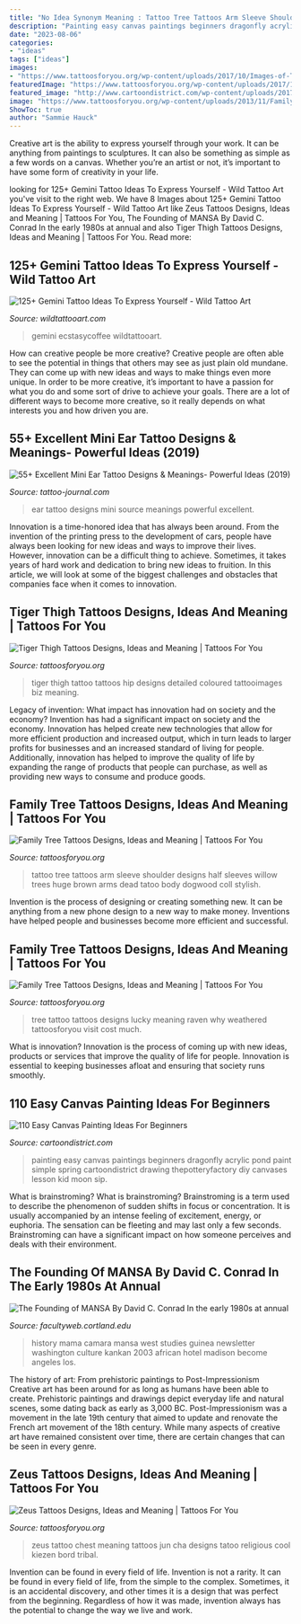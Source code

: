 ```yaml
---
title: "No Idea Synonym Meaning : Tattoo Tree Tattoos Arm Sleeve Shoulder Designs Half Sleeves Willow Trees Huge Brown Arms Dead Tatoo Body Dogwood Coll Stylish"
description: "Painting easy canvas paintings beginners dragonfly acrylic pond paint simple spring cartoondistrict drawing thepotteryfactory diy canvases lesson kid moon sip"
date: "2023-08-06"
categories:
- "ideas"
tags: ["ideas"]
images:
- "https://www.tattoosforyou.org/wp-content/uploads/2017/10/Images-of-Tiger-Thigh-Tattoos.jpg"
featuredImage: "https://www.tattoosforyou.org/wp-content/uploads/2017/10/Images-of-Tiger-Thigh-Tattoos.jpg"
featured_image: "http://www.cartoondistrict.com/wp-content/uploads/2017/06/Easy-Canvas-Painting-Ideas-For-Beginners26.jpg"
image: "https://www.tattoosforyou.org/wp-content/uploads/2013/11/Family-Tree-Tattoos-For-Men.jpg"
ShowToc: true
author: "Sammie Hauck"
---
```



Creative art is the ability to express yourself through your work. It can be anything from paintings to sculptures. It can also be something as simple as a few words on a canvas. Whether you’re an artist or not, it’s important to have some form of creativity in your life.

	

		
looking for 125+ Gemini Tattoo Ideas To Express Yourself - Wild Tattoo Art you've visit to the right web. We have 8 Images about 125+ Gemini Tattoo Ideas To Express Yourself - Wild Tattoo Art like Zeus Tattoos Designs, Ideas and Meaning | Tattoos For You, The Founding of MANSA By David C. Conrad In the early 1980s at annual and also Tiger Thigh Tattoos Designs, Ideas and Meaning | Tattoos For You. Read more:
		
    
## 125+ Gemini Tattoo Ideas To Express Yourself - Wild Tattoo Art

<img loading=lazy src="https://www.wildtattooart.com/wp-content/uploads/2019/12/gemini-tattoos-56.jpg" onerror="this.onerror=null;this.src='https://tse1.mm.bing.net/th?id=OIP.E14zdfv9v5MLH08Ph_DiHgHaHa&amp;pid=15.1';" alt="125+ Gemini Tattoo Ideas To Express Yourself - Wild Tattoo Art">

_Source: wildtattooart.com_

>gemini ecstasycoffee wildtattooart. 

	

How can creative people be more creative?
Creative people are often able to see the potential in things that others may see as just plain old mundane. They can come up with new ideas and ways to make things even more unique. In order to be more creative, it’s important to have a passion for what you do and some sort of drive to achieve your goals. There are a lot of different ways to become more creative, so it really depends on what interests you and how driven you are.

    
## 55+ Excellent Mini Ear Tattoo Designs &amp; Meanings- Powerful Ideas (2019)

<img loading=lazy src="https://tattoo-journal.com/wp-content/uploads/2015/07/ear-tattoo_-5-650x650.jpg" onerror="this.onerror=null;this.src='https://tse1.mm.bing.net/th?id=OIP.eoXIYFlIAC20JhIvWtyRIwHaHa&amp;pid=15.1';" alt="55+ Excellent Mini Ear Tattoo Designs &amp; Meanings- Powerful Ideas (2019)">

_Source: tattoo-journal.com_

>ear tattoo designs mini source meanings powerful excellent. 

	

Innovation is a time-honored idea that has always been around. From the invention of the printing press to the development of cars, people have always been looking for new ideas and ways to improve their lives. However, innovation can be a difficult thing to achieve. Sometimes, it takes years of hard work and dedication to bring new ideas to fruition. In this article, we will look at some of the biggest challenges and obstacles that companies face when it comes to innovation.

    
## Tiger Thigh Tattoos Designs, Ideas And Meaning | Tattoos For You

<img loading=lazy src="https://www.tattoosforyou.org/wp-content/uploads/2017/10/Images-of-Tiger-Thigh-Tattoos.jpg" onerror="this.onerror=null;this.src='https://tse4.mm.bing.net/th?id=OIP.cPdcEFfp_z0Q4mVjSCjOTgHaLH&amp;pid=15.1';" alt="Tiger Thigh Tattoos Designs, Ideas and Meaning | Tattoos For You">

_Source: tattoosforyou.org_

>tiger thigh tattoo tattoos hip designs detailed coloured tattooimages biz meaning. 

	

Legacy of invention: What impact has innovation had on society and the economy?
Invention has had a significant impact on society and the economy. Innovation has helped create new technologies that allow for more efficient production and increased output, which in turn leads to larger profits for businesses and an increased standard of living for people. Additionally, innovation has helped to improve the quality of life by expanding the range of products that people can purchase, as well as providing new ways to consume and produce goods.

    
## Family Tree Tattoos Designs, Ideas And Meaning | Tattoos For You

<img loading=lazy src="https://www.tattoosforyou.org/wp-content/uploads/2013/11/Family-Tree-Tattoos-For-Men.jpg" onerror="this.onerror=null;this.src='https://tse3.mm.bing.net/th?id=OIP.4-e2XvVa75_UYE_k88qXuwHaMM&amp;pid=15.1';" alt="Family Tree Tattoos Designs, Ideas and Meaning | Tattoos For You">

_Source: tattoosforyou.org_

>tattoo tree tattoos arm sleeve shoulder designs half sleeves willow trees huge brown arms dead tatoo body dogwood coll stylish. 

	

Invention is the process of designing or creating something new. It can be anything from a new phone design to a new way to make money. Inventions have helped people and businesses become more efficient and successful.

    
## Family Tree Tattoos Designs, Ideas And Meaning | Tattoos For You

<img loading=lazy src="https://www.tattoosforyou.org/wp-content/uploads/2013/11/Family-Tree-Tattoo-Pictures.jpg" onerror="this.onerror=null;this.src='https://tse2.mm.bing.net/th?id=OIP.N3daThZ2t4NkFYd9Ny7OFwHaJ4&amp;pid=15.1';" alt="Family Tree Tattoos Designs, Ideas and Meaning | Tattoos For You">

_Source: tattoosforyou.org_

>tree tattoo tattoos designs lucky meaning raven why weathered tattoosforyou visit cost much. 

	

What is innovation?
Innovation is the process of coming up with new ideas, products or services that improve the quality of life for people. Innovation is essential to keeping businesses afloat and ensuring that society runs smoothly.

    
## 110 Easy Canvas Painting Ideas For Beginners

<img loading=lazy src="http://www.cartoondistrict.com/wp-content/uploads/2017/06/Easy-Canvas-Painting-Ideas-For-Beginners26.jpg" onerror="this.onerror=null;this.src='https://tse2.mm.bing.net/th?id=OIP.7pMD6PMLYGFTfIWW_LqrnAHaJZ&amp;pid=15.1';" alt="110 Easy Canvas Painting Ideas For Beginners">

_Source: cartoondistrict.com_

>painting easy canvas paintings beginners dragonfly acrylic pond paint simple spring cartoondistrict drawing thepotteryfactory diy canvases lesson kid moon sip. 

	

What is brainstroming?
What is brainstroming? Brainstroming is a term used to describe the phenomenon of sudden shifts in focus or concentration. It is usually accompanied by an intense feeling of excitement, energy, or euphoria. The sensation can be fleeting and may last only a few seconds. Brainstroming can have a significant impact on how someone perceives and deals with their environment.

    
## The Founding Of MANSA By David C. Conrad In The Early 1980s At Annual

<img loading=lazy src="http://facultyweb.cortland.edu/mandestudies/History_files/LayeredPaper_04.jpg" onerror="this.onerror=null;this.src='https://tse1.mm.bing.net/th?id=OIP.NMFdyMl6MhCpFjB_WtfxwQHaCf&amp;pid=15.1';" alt="The Founding of MANSA By David C. Conrad In the early 1980s at annual">

_Source: facultyweb.cortland.edu_

>history mama camara mansa west studies guinea newsletter washington culture kankan 2003 african hotel madison become angeles los. 

	

The history of art: From prehistoric paintings to Post-Impressionism
Creative art has been around for as long as humans have been able to create. Prehistoric paintings and drawings depict everyday life and natural scenes, some dating back as early as 3,000 BC. Post-Impressionism was a movement in the late 19th century that aimed to update and renovate the French art movement of the 18th century. While many aspects of creative art have remained consistent over time, there are certain changes that can be seen in every genre.

    
## Zeus Tattoos Designs, Ideas And Meaning | Tattoos For You

<img loading=lazy src="https://www.tattoosforyou.org/wp-content/uploads/2016/03/Zeus-Tattoo-Ideas.jpg" onerror="this.onerror=null;this.src='https://tse1.mm.bing.net/th?id=OIP.O4tJRAfFr2wjFn9a09Q8DQAAAA&amp;pid=15.1';" alt="Zeus Tattoos Designs, Ideas and Meaning | Tattoos For You">

_Source: tattoosforyou.org_

>zeus tattoo chest meaning tattoos jun cha designs tatoo religious cool kiezen bord tribal. 

	

Invention can be found in every field of life.
Invention is not a rarity. It can be found in every field of life, from the simple to the complex. Sometimes, it is an accidental discovery, and other times it is a design that was perfect from the beginning. Regardless of how it was made, invention always has the potential to change the way we live and work.

